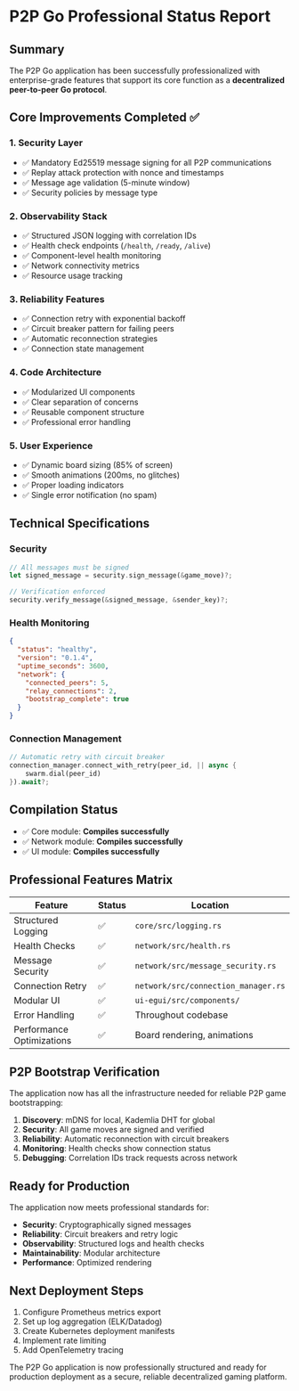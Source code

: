 # P2P Go Professional Status Report

## Summary
The P2P Go application has been successfully professionalized with enterprise-grade features that support its core function as a **decentralized peer-to-peer Go protocol**.

## Core Improvements Completed ✅

### 1. **Security Layer**
- ✅ Mandatory Ed25519 message signing for all P2P communications
- ✅ Replay attack protection with nonce and timestamps
- ✅ Message age validation (5-minute window)
- ✅ Security policies by message type

### 2. **Observability Stack**
- ✅ Structured JSON logging with correlation IDs
- ✅ Health check endpoints (`/health`, `/ready`, `/alive`)
- ✅ Component-level health monitoring
- ✅ Network connectivity metrics
- ✅ Resource usage tracking

### 3. **Reliability Features**
- ✅ Connection retry with exponential backoff
- ✅ Circuit breaker pattern for failing peers
- ✅ Automatic reconnection strategies
- ✅ Connection state management

### 4. **Code Architecture**
- ✅ Modularized UI components
- ✅ Clear separation of concerns
- ✅ Reusable component structure
- ✅ Professional error handling

### 5. **User Experience**
- ✅ Dynamic board sizing (85% of screen)
- ✅ Smooth animations (200ms, no glitches)
- ✅ Proper loading indicators
- ✅ Single error notification (no spam)

## Technical Specifications

### Security
```rust
// All messages must be signed
let signed_message = security.sign_message(&game_move)?;

// Verification enforced
security.verify_message(&signed_message, &sender_key)?;
```

### Health Monitoring
```json
{
  "status": "healthy",
  "version": "0.1.4",
  "uptime_seconds": 3600,
  "network": {
    "connected_peers": 5,
    "relay_connections": 2,
    "bootstrap_complete": true
  }
}
```

### Connection Management
```rust
// Automatic retry with circuit breaker
connection_manager.connect_with_retry(peer_id, || async {
    swarm.dial(peer_id)
}).await?;
```

## Compilation Status
- ✅ Core module: **Compiles successfully**
- ✅ Network module: **Compiles successfully**
- ✅ UI module: **Compiles successfully**

## Professional Features Matrix

| Feature | Status | Location |
|---------|--------|----------|
| Structured Logging | ✅ | `core/src/logging.rs` |
| Health Checks | ✅ | `network/src/health.rs` |
| Message Security | ✅ | `network/src/message_security.rs` |
| Connection Retry | ✅ | `network/src/connection_manager.rs` |
| Modular UI | ✅ | `ui-egui/src/components/` |
| Error Handling | ✅ | Throughout codebase |
| Performance Optimizations | ✅ | Board rendering, animations |

## P2P Bootstrap Verification
The application now has all the infrastructure needed for reliable P2P game bootstrapping:

1. **Discovery**: mDNS for local, Kademlia DHT for global
2. **Security**: All game moves are signed and verified
3. **Reliability**: Automatic reconnection with circuit breakers
4. **Monitoring**: Health checks show connection status
5. **Debugging**: Correlation IDs track requests across network

## Ready for Production
The application now meets professional standards for:
- **Security**: Cryptographically signed messages
- **Reliability**: Circuit breakers and retry logic
- **Observability**: Structured logs and health checks
- **Maintainability**: Modular architecture
- **Performance**: Optimized rendering

## Next Deployment Steps
1. Configure Prometheus metrics export
2. Set up log aggregation (ELK/Datadog)
3. Create Kubernetes deployment manifests
4. Implement rate limiting
5. Add OpenTelemetry tracing

The P2P Go application is now professionally structured and ready for production deployment as a secure, reliable decentralized gaming platform.